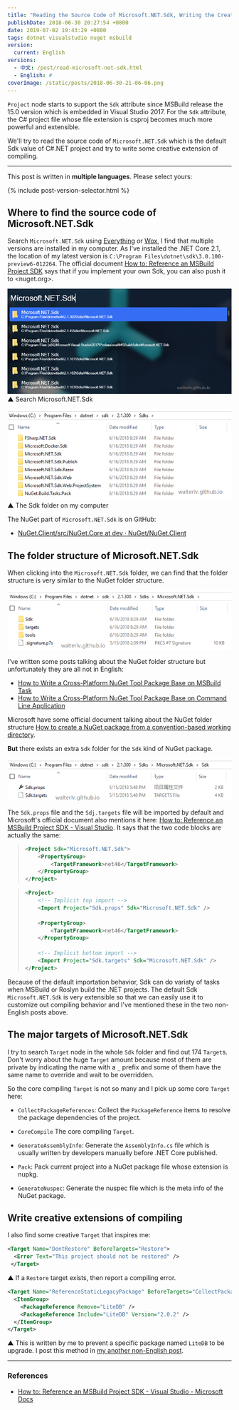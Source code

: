 ```yaml
---
title: "Reading the Source Code of Microsoft.NET.Sdk, Writing the Creative Extension of Compiling"
publishDate: 2018-06-30 20:27:54 +0800
date: 2019-07-02 19:43:29 +0800
tags: dotnet visualstudio nuget msbuild
version:
  current: English
versions:
  - 中文: /post/read-microsoft-net-sdk.html
  - English: #
coverImage: /static/posts/2018-06-30-21-06-06.png
---
```


`Project` node starts to support the `Sdk` attribute since MSBuild release the 15.0 version which is embedded in Visual Studio 2017. For the `Sdk` attribute, the C# project file whose file extension is csproj becomes much more powerful and extensible.

We'll try to read the source code of `Microsoft.NET.Sdk` which is the default Sdk value of C#.NET project and try to write some creative extension of compiling.

---

This post is written in **multiple languages**. Please select yours:

{% include post-version-selector.html %}

<div id="toc"></div>

## Where to find the source code of Microsoft.NET.Sdk

Search `Microsoft.NET.Sdk` using [Everything](https://www.voidtools.com/) or [Wox](https://github.com/Wox-launcher/Wox), I find that multiple versions are installed in my computer. As I've installed the .NET Core 2.1, the location of my latest version is `C:\Program Files\dotnet\sdk\3.0.100-preview6-012264`. The official document [How to: Reference an MSBuild Project SDK](https://docs.microsoft.com/en-us/visualstudio/msbuild/how-to-use-project-sdk?wt.mc_id=MVP) says that if you implement your own Sdk, you can also push it to <nuget.org>.

![Search Microsoft.NET.Sdk](/static/posts/2018-06-30-21-06-06.png)  
▲ Search Microsoft.NET.Sdk

![The Sdk folder](/static/posts/2018-06-30-21-08-25.png)  
▲ The Sdk folder on my computer

The NuGet part of `Microsoft.NET.Sdk` is on GitHub:

- [NuGet.Client/src/NuGet.Core at dev · NuGet/NuGet.Client](https://github.com/NuGet/NuGet.Client/tree/dev/src/NuGet.Core)

## The folder structure of Microsoft.NET.Sdk

When clicking into the `Microsoft.NET.Sdk` folder, we can find that the folder structure is very similar to the NuGet folder structure.

![The folder structure of Microsoft.NET.Sdk](/static/posts/2018-06-30-21-09-29.png)

I've written some posts talking about the NuGet folder structure but unfortunately they are all not in English:

- [How to Write a Cross-Platform NuGet Tool Package Base on MSBuild Task](/post/create-a-cross-platform-msbuild-task-based-nuget-tool)
- [How to Write a Cross-Platform NuGet Tool Package Base on Command Line Application](/post/create-a-cross-platform-command-based-nuget-tool)

Microsoft have some official document talking about the NuGet folder structure [How to create a NuGet package from a convention-based working directory](https://docs.microsoft.com/en-us/nuget/create-packages/creating-a-package#from-a-convention-based-working-directory?wt.mc_id=MVP).

**But** there exists an extra `Sdk` folder for the `Sdk` kind of NuGet package.

![The extra Sdk folder](/static/posts/2018-06-30-21-10-19.png)

The `Sdk.props` file and the `Sdj.targets` file will be imported by default and Microsoft's official document also mentions it here: [How to: Reference an MSBuild Project SDK - Visual Studio](https://docs.microsoft.com/en-us/visualstudio/msbuild/how-to-use-project-sdk?wt.mc_id=MVP). It says that the two code blocks are actually the same:

> ```xml
> <Project Sdk="Microsoft.NET.Sdk">
>     <PropertyGroup>
>         <TargetFramework>net46</TargetFramework>
>     </PropertyGroup>
> </Project>
> ```

> ```xml
> <Project>
>     <!-- Implicit top import -->
>     <Import Project="Sdk.props" Sdk="Microsoft.NET.Sdk" />
> 
>     <PropertyGroup>
>         <TargetFramework>net46</TargetFramework>
>     </PropertyGroup>
> 
>     <!-- Implicit bottom import -->
>     <Import Project="Sdk.targets" Sdk="Microsoft.NET.Sdk" />
> </Project>
> ```

Because of the default importation behavior, Sdk can do variaty of tasks when MSBuild or Roslyn build the .NET projects. The default Sdk `Microsoft.NET.Sdk` is very extensible so that we can easily use it to customize out compiling behavior and I've mentioned these in the two non-English posts above.

## The major targets of Microsoft.NET.Sdk

I try to search `Target` node in the whole `Sdk` folder and find out 174 `Target`s. Don't worry about the huge `Target` amount because most of them are private by indicating the name with a `_` prefix and some of them have the same name to override and wait to be overridden.

So the core compiling `Target` is not so many and I pick up some core `Target` here:

- `CollectPackageReferences`: Collect the `PackageReference` items to resolve the package dependencies of the project.
- `CoreCompile` The core compiling `Target`.

- `GenerateAssemblyInfo`: Generate the `AssemblyInfo.cs` file which is usually written by developers manually before .NET Core published.
- `Pack`: Pack current project into a NuGet package file whose extension is nupkg.
- `GenerateNuspec`: Generate the nuspec file which is the meta info of the NuGet package.

## Write creative extensions of compiling

I also find some creative `Target` that inspires me:

```xml
<Target Name="DontRestore" BeforeTargets="Restore">
  <Error Text="This project should not be restored" />
 </Target>
```

▲ If a `Restore` target exists, then report a compiling error.

```xml
<Target Name="ReferenceStaticLegacyPackage" BeforeTargets="CollectPackageReferences">
  <ItemGroup>
    <PackageReference Remove="LiteDB" />
    <PackageReference Include="LiteDB" Version="2.0.2" />
  </ItemGroup>
</Target>
```

▲ This is written by me to prevent a specific package named `LiteDB` to be upgrade. I post this method in [my another non-English post](/post/prevent-nuget-package-upgrade).

---

### References

- [How to: Reference an MSBuild Project SDK - Visual Studio - Microsoft Docs](https://docs.microsoft.com/en-us/visualstudio/msbuild/how-to-use-project-sdk?wt.mc_id=MVP)

